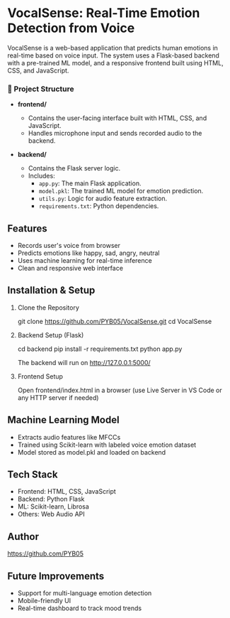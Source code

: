 # VocalSense: Real-Time Emotion Detection from Voice

VocalSense is a web-based application that predicts human emotions in real-time based on voice input. The system uses a Flask-based backend with a pre-trained ML model, and a responsive frontend built using HTML, CSS, and JavaScript.

### 📁 Project Structure

- **frontend/**
  - Contains the user-facing interface built with HTML, CSS, and JavaScript.
  - Handles microphone input and sends recorded audio to the backend.
  
- **backend/**
  - Contains the Flask server logic.
  - Includes:
    - `app.py`: The main Flask application.
    - `model.pkl`: The trained ML model for emotion prediction.
    - `utils.py`: Logic for audio feature extraction.
    - `requirements.txt`: Python dependencies.

## Features

- Records user's voice from browser
- Predicts emotions like happy, sad, angry, neutral
- Uses machine learning for real-time inference
- Clean and responsive web interface

## Installation & Setup

1. Clone the Repository

   git clone https://github.com/PYB05/VocalSense.git
   cd VocalSense

2. Backend Setup (Flask)

   cd backend
   pip install -r requirements.txt
   python app.py

   The backend will run on http://127.0.0.1:5000/

3. Frontend Setup

   Open frontend/index.html in a browser (use Live Server in VS Code or any HTTP server if needed)

## Machine Learning Model

- Extracts audio features like MFCCs
- Trained using Scikit-learn with labeled voice emotion dataset
- Model stored as model.pkl and loaded on backend

## Tech Stack

- Frontend: HTML, CSS, JavaScript
- Backend: Python Flask
- ML: Scikit-learn, Librosa
- Others: Web Audio API

## Author

https://github.com/PYB05

## Future Improvements

- Support for multi-language emotion detection
- Mobile-friendly UI
- Real-time dashboard to track mood trends
